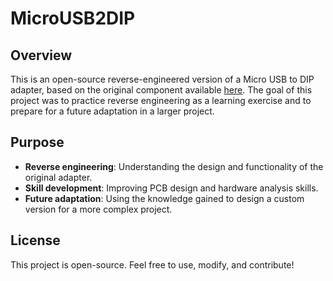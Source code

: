 # MicroUSB2DIP

## Overview
This is an open-source reverse-engineered version of a Micro USB to DIP adapter, based on the original component available [here](https://fr.aliexpress.com/item/32947889760.html). The goal of this project was to practice reverse engineering as a learning exercise and to prepare for a future adaptation in a larger project.

## Purpose
- **Reverse engineering**: Understanding the design and functionality of the original adapter.
- **Skill development**: Improving PCB design and hardware analysis skills.
- **Future adaptation**: Using the knowledge gained to design a custom version for a more complex project.

## License
This project is open-source. Feel free to use, modify, and contribute!


